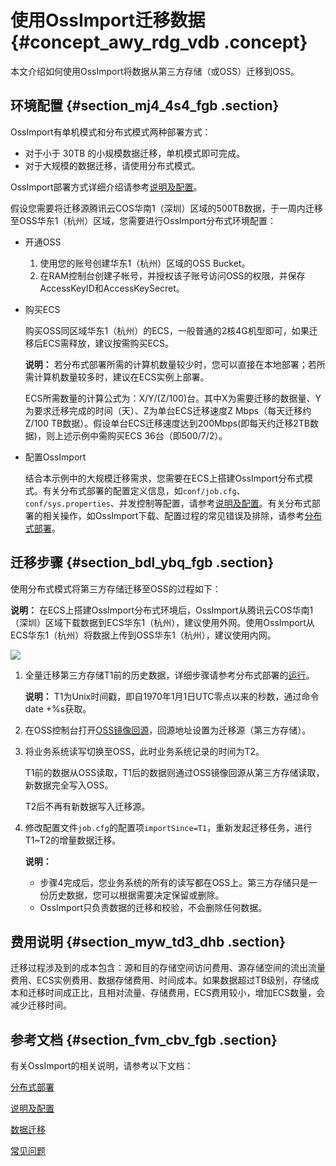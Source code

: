 # 使用OssImport迁移数据 {#concept_awy_rdg_vdb .concept}

本文介绍如何使用OssImport将数据从第三方存储（或OSS）迁移到OSS。

## 环境配置 {#section_mj4_4s4_fgb .section}

OssImport有单机模式和分布式模式两种部署方式：

-   对于小于 30TB 的小规模数据迁移，单机模式即可完成。
-   对于大规模的数据迁移，请使用分布式模式。

OssImport部署方式详细介绍请参考[说明及配置](../../../../../intl.zh-CN/常用工具/数据迁移工具ossimport/说明及配置.md#)。

假设您需要将迁移源腾讯云COS华南1（深圳）区域的500TB数据，于一周内迁移至OSS华东1（杭州）区域，您需要进行OssImport分布式环境配置：

-   开通OSS
    1.  使用您的账号创建华东1（杭州）区域的OSS Bucket。
    2.  在RAM控制台创建子帐号，并授权该子账号访问OSS的权限，并保存AccessKeyID和AccessKeySecret。
-   购买ECS

    购买OSS同区域华东1（杭州）的ECS，一般普通的2核4G机型即可，如果迁移后ECS需释放，建议按需购买ECS。

    **说明：** 若分布式部署所需的计算机数量较少时，您可以直接在本地部署；若所需计算机数量较多时，建议在ECS实例上部署。

    ECS所需数量的计算公式为：X/Y/\(Z/100\)台。其中X为需要迁移的数据量、Y为要求迁移完成的时间（天）、Z为单台ECS迁移速度Z Mbps（每天迁移约Z/100 TB数据）。假设单台ECS迁移速度达到200Mbps\(即每天约迁移2TB数据\)，则上述示例中需购买ECS 36台（即500/7/2）。

-   配置OssImport

    结合本示例中的大规模迁移需求，您需要在ECS上搭建OssImport分布式模式。有关分布式部署的配置定义信息，如`conf/job.cfg`、`conf/sys.properties`、并发控制等配置，请参考[说明及配置](../../../../../intl.zh-CN/常用工具/数据迁移工具ossimport/说明及配置.md#)。有关分布式部署的相关操作，如OssImport下载、配置过程的常见错误及排除，请参考[分布式部署](../../../../../intl.zh-CN/常用工具/数据迁移工具ossimport/分布式部署.md#)。


## 迁移步骤 {#section_bdl_ybq_fgb .section}

使用分布式模式将第三方存储迁移至OSS的过程如下：

**说明：** 在ECS上搭建OssImport分布式环境后，OssImport从腾讯云COS华南1（深圳）区域下载数据到ECS华东1（杭州），建议使用外网。使用OssImport从ECS华东1（杭州）将数据上传到OSS华东1（杭州），建议使用内网。

![](http://static-aliyun-doc.oss-cn-hangzhou.aliyuncs.com/assets/img/4431/15537559941976_zh-CN.png)

1.  全量迁移第三方存储T1前的历史数据，详细步骤请参考分布式部署的[运行](../../../../../intl.zh-CN/常用工具/数据迁移工具ossimport/分布式部署.md#section_m1y_1jh_wdb)。

    **说明：** T1为Unix时间戳，即自1970年1月1日UTC零点以来的秒数，通过命令date +%s获取。

2.  在OSS控制台打开[OSS镜像回源](../../../../../intl.zh-CN/控制台用户指南/管理存储空间/设置回源规则.md#)，回源地址设置为迁移源（第三方存储）。
3.  将业务系统读写切换至OSS，此时业务系统记录的时间为T2。

    T1前的数据从OSS读取，T1后的数据则通过OSS镜像回源从第三方存储读取，新数据完全写入OSS。

    T2后不再有新数据写入迁移源。

4.  修改配置文件`job.cfg`的配置项`importSince=T1`，重新发起迁移任务，进行T1~T2的增量数据迁移。

    **说明：** 

    -   步骤4完成后，您业务系统的所有的读写都在OSS上。第三方存储只是一份历史数据，您可以根据需要决定保留或删除。
    -   OssImport只负责数据的迁移和校验，不会删除任何数据。

## 费用说明 {#section_myw_td3_dhb .section}

迁移过程涉及到的成本包含：源和目的存储空间访问费用、源存储空间的流出流量费用、ECS实例费用、数据存储费用、时间成本。如果数据超过TB级别，存储成本和迁移时间成正比，且相对流量、存储费用，ECS费用较小，增加ECS数量，会减少迁移时间。

## 参考文档 {#section_fvm_cbv_fgb .section}

有关OssImport的相关说明，请参考以下文档：

[分布式部署](../../../../../intl.zh-CN/常用工具/数据迁移工具ossimport/分布式部署.md#)

[说明及配置](../../../../../intl.zh-CN/常用工具/数据迁移工具ossimport/说明及配置.md#)

[数据迁移](../../../../../intl.zh-CN/常用工具/数据迁移工具ossimport/数据迁移.md#)

[常见问题](../../../../../intl.zh-CN/常用工具/数据迁移工具ossimport/常见问题.md#)

